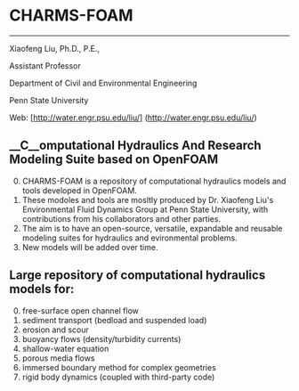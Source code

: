# CHARMS-FOAM
---------------------------------------------------------------------
Xiaofeng Liu, Ph.D., P.E., 

Assistant Professor

Department of Civil and Environmental Engineering

Penn State University

Web: [http://water.engr.psu.edu/liu/] (http://water.engr.psu.edu/liu/)

__C__omputational Hydraulics And Research Modeling Suite based on OpenFOAM
-----------------------------------------------------------------------
0. CHARMS-FOAM is a repository of computational hydraulics models and tools developed in OpenFOAM.
0. These modoles and tools are mosltly produced by Dr. Xiaofeng Liu's Environmental Fluid Dynamics Group at Penn State University, with contributions from his collaborators and other parties.
0. The aim is to have an open-source, versatile, expandable and reusable modeling suites for hydraulics and evironmental problems.
0. New models will be added over time.


Large repository of computational hydraulics models for:
-----------------------------------------------------------------------
0. free-surface open channel flow
1. sediment transport (bedload and suspended load)
2. erosion and scour
3. buoyancy flows (density/turbidity currents)
4. shallow-water equation
5. porous media flows
6. immersed boundary method for complex geometries
7. rigid body dynamics (coupled with third-party code)
